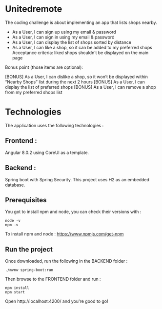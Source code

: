 # Unitedremote

The coding challenge is about implementing an app that lists shops nearby.
- As a User, I can sign up using my email & password
- As a User, I can sign in using my email & password
- As a User, I can display the list of shops sorted by distance
- As a User, I can like a shop, so it can be added to my preferred shops
Acceptance criteria: liked shops shouldn’t be displayed on the main page

Bonus point (those items are optional):

[BONUS] As a User, I can dislike a shop, so it won’t be displayed within “Nearby Shops” list during the next 2 hours
[BONUS] As a User, I can display the list of preferred shops
[BONUS] As a User, I can remove a shop from my preferred shops list

# Technologies

The application uses the following technologies :

## Frontend :

Angular 8.0.2 using CoreUI as a template.

## Backend :

Spring boot with Spring Security.
This project uses H2 as an embedded database.

## Prerequisites

You got to install npm and node, you can check their versions with :
```
node -v
npm -v
```
To install npm and node :
https://www.npmjs.com/get-npm

## Run the project

Once downloaded, run the following in the BACKEND folder :
```
./mvnw spring-boot:run
```
Then browse to the FRONTEND folder and run :
```
npm install
npm start
```

Open http://localhost:4200/ and you're good to go!
